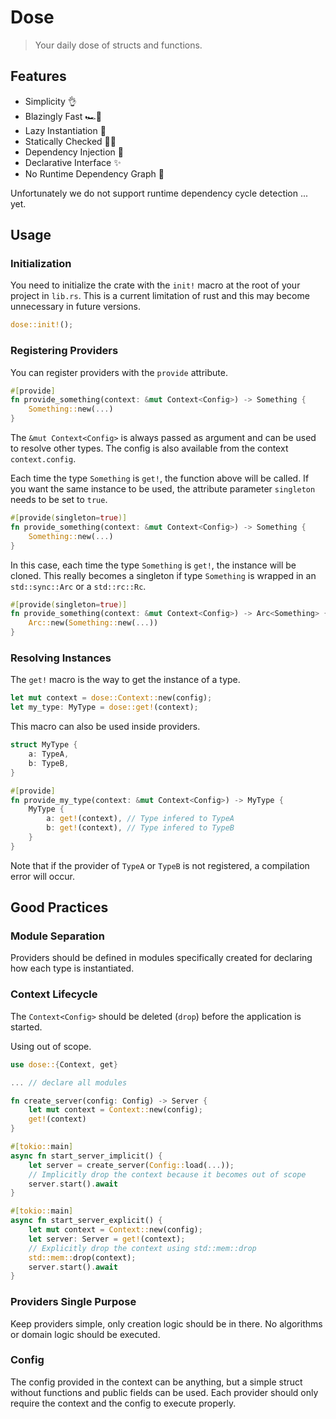 # Dose

> Your daily dose of structs and functions.

## Features

* Simplicity 👌
* Blazingly Fast 🏎️💨
* Lazy Instantiation 🦥
* Statically Checked 🕵️‍♀️
* Dependency Injection 💉
* Declarative Interface  ✨ 
* No Runtime Dependency Graph 🎉

Unfortunately we do not support runtime dependency cycle detection ... yet.

## Usage

### Initialization

You need to initialize the crate with the `init!` macro at the root of your project in `lib.rs`.
This is a current limitation of rust and this may become unnecessary in future versions.

```rust
dose::init!();
```

### Registering Providers

You can register providers with the `provide` attribute.

```rust
#[provide]
fn provide_something(context: &mut Context<Config>) -> Something {
    Something::new(...)
}
```

The `&mut Context<Config>` is always passed as argument and can be used to resolve other types.
The config is also available from the context `context.config`.

Each time the type `Something` is `get!`, the function above will be called.
If you want the same instance to be used, the attribute parameter `singleton` needs to be set to `true`.

```rust
#[provide(singleton=true)]
fn provide_something(context: &mut Context<Config>) -> Something {
    Something::new(...)
}
```

In this case, each time the type `Something` is `get!`, the instance will be cloned.
This really becomes a singleton if type `Something` is wrapped in an `std::sync::Arc` or a `std::rc::Rc`.

```rust
#[provide(singleton=true)]
fn provide_something(context: &mut Context<Config>) -> Arc<Something> {
    Arc::new(Something::new(...))
}
```

### Resolving Instances

The `get!` macro is the way to get the instance of a type.

```rust
let mut context = dose::Context::new(config);
let my_type: MyType = dose::get!(context);
```

This macro can also be used inside providers.

```rust
struct MyType {
    a: TypeA,
    b: TypeB,
}

#[provide]
fn provide_my_type(context: &mut Context<Config>) -> MyType {
    MyType {
        a: get!(context), // Type infered to TypeA
        b: get!(context), // Type infered to TypeB
    }
}
```

Note that if the provider of `TypeA` or `TypeB` is not registered, a compilation error will occur.

## Good Practices

### Module Separation

Providers should be defined in modules specifically created for declaring how each type is instantiated.

### Context Lifecycle

The `Context<Config>` should be deleted (`drop`) before the application is started.

Using out of scope.
```rust
use dose::{Context, get}

... // declare all modules

fn create_server(config: Config) -> Server {
    let mut context = Context::new(config);
    get!(context) 
}

#[tokio::main]
async fn start_server_implicit() {
    let server = create_server(Config::load(...));
    // Implicitly drop the context because it becomes out of scope
    server.start().await
}

#[tokio::main]
async fn start_server_explicit() {
    let mut context = Context::new(config);
    let server: Server = get!(context);
    // Explicitly drop the context using std::mem::drop
    std::mem::drop(context);
    server.start().await
}

```

### Providers Single Purpose

Keep providers simple, only creation logic should be in there.
No algorithms or domain logic should be executed.

### Config

The config provided in the context can be anything, but a simple struct without functions and public fields can be used.
Each provider should only require the context and the config to execute properly.
